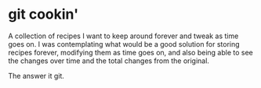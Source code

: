 # git cookin'

A collection of recipes I want to keep around forever and tweak as time goes on. I was contemplating what would be a good solution for storing recipes forever, modifying them as time goes on, and also being able to see the changes over time and the total changes from the original.

The answer it git.
